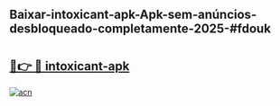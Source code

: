 ## Baixar-intoxicant-apk-Apk-sem-anúncios-desbloqueado-completamente-2025-#fdouk

# <h2><a href="https://ainizakaria.my?title=intoxicant-apk&ref=22M">🔗👉 🔴 intoxicant-apk</a></h2>

[![acn](https://github.com/user-attachments/assets/0f9c940e-d8b0-45ae-aac7-cd30a18b3e1c)](https://ainizakaria.my?title=intoxicant-apk&ref=22M)

